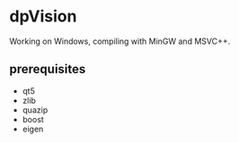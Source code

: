 # dpVision

Working on Windows, compiling with MinGW and MSVC++. 

## prerequisites
* qt5
* zlib
* quazip
* boost
* eigen
